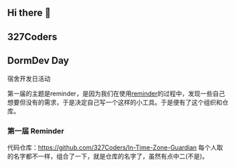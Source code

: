 ## Hi there 👋

<!--

**Here are some ideas to get you started:**

🙋‍♀️ A short introduction - what is your organization all about?
🌈 Contribution guidelines - how can the community get involved?
👩‍💻 Useful resources - where can the community find your docs? Is there anything else the community should know?
🍿 Fun facts - what does your team eat for breakfast?
🧙 Remember, you can do mighty things with the power of [Markdown](https://docs.github.com/github/writing-on-github/getting-started-with-writing-and-formatting-on-github/basic-writing-and-formatting-syntax)
-->
## 327Coders

## DormDev Day

宿舍开发日活动

第一届的主题是reminder，是因为我们在使用[reminder](https://github.com/wjbgis/Sedentary-reminder)的过程中，发现一些自己想要但没有的需求，于是决定自己写一个这样的小工具。于是便有了这个组织和仓库。

### 第一届 Reminder

代码仓库：https://github.com/327Coders/In-Time-Zone-Guardian 每个人取的名字都不一样，组合了一下，就是仓库的名字了，虽然有点中二(不是)。
